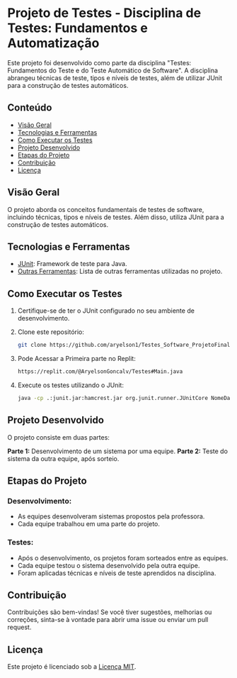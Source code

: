 # Projeto de Testes - Disciplina de Testes: Fundamentos e Automatização

Este projeto foi desenvolvido como parte da disciplina "Testes: Fundamentos do Teste e do Teste Automático de Software". A disciplina abrangeu técnicas de teste, tipos e níveis de testes, além de utilizar JUnit para a construção de testes automáticos.

## Conteúdo

- [Visão Geral](#visão-geral)
- [Tecnologias e Ferramentas](#tecnologias-e-ferramentas)
- [Como Executar os Testes](#como-executar-os-testes)
- [Projeto Desenvolvido](#projeto-desenvolvido)
- [Etapas do Projeto](#etapas-do-projeto)
- [Contribuição](#contribuição)
- [Licença](#licença)

## Visão Geral

O projeto aborda os conceitos fundamentais de testes de software, incluindo técnicas, tipos e níveis de testes. Além disso, utiliza JUnit para a construção de testes automáticos.

## Tecnologias e Ferramentas

- [JUnit](https://junit.org/): Framework de teste para Java.
- [Outras Ferramentas](#): Lista de outras ferramentas utilizadas no projeto.

## Como Executar os Testes

1. Certifique-se de ter o JUnit configurado no seu ambiente de desenvolvimento.
2. Clone este repositório:

   ```bash
   git clone https://github.com/aryelson1/Testes_Software_ProjetoFinal.git
   
3. Pode Acessar a Primeira parte no Replit:

   ```bash
   https://replit.com/@AryelsonGoncalv/Testes#Main.java
   
4. Execute os testes utilizando o JUnit:

   ```bash
   java -cp .:junit.jar:hamcrest.jar org.junit.runner.JUnitCore NomeDaClasseDeTeste

## Projeto Desenvolvido

O projeto consiste em duas partes:

**Parte 1:** Desenvolvimento de um sistema por uma equipe.
**Parte 2:** Teste do sistema da outra equipe, após sorteio.

## Etapas do Projeto

### Desenvolvimento:

- As equipes desenvolveram sistemas propostos pela professora.
- Cada equipe trabalhou em uma parte do projeto.

### Testes:

- Após o desenvolvimento, os projetos foram sorteados entre as equipes.
- Cada equipe testou o sistema desenvolvido pela outra equipe.
- Foram aplicadas técnicas e níveis de teste aprendidos na disciplina.

## Contribuição

Contribuições são bem-vindas! Se você tiver sugestões, melhorias ou correções, sinta-se à vontade para abrir uma issue ou enviar um pull request.

## Licença

Este projeto é licenciado sob a [Licença MIT](LICENSE).
